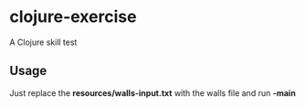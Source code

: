 # clojure-exercise

A Clojure skill test

## Usage

Just replace the **resources/walls-input.txt** with the walls file and run **-main**
